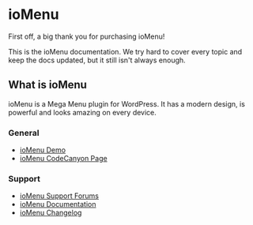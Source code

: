 # ioMenu

First off, a big thank you for purchasing ioMenu!

This is the ioMenu documentation. We try hard to cover every topic and keep the docs updated, but it still isn't always enough.

## What is ioMenu

ioMenu is a Mega Menu plugin for WordPress. It has a modern design, is powerful and looks amazing on every device.



### General

* [ioMenu Demo](https://www.themeshop.io/demo/menu)
* [ioMenu CodeCanyon Page](https://codecanyon.net/item/iomenu-wordpress-mega-menu-plugin/17846419)

### Support

* [ioMenu Support Forums](https://www.themeshop.io/forum/ioMenu/)
* [ioMenu Documentation](https://themeshop.gitbooks.io/iomenu-documentation/content/)
* [ioMenu Changelog](#)

